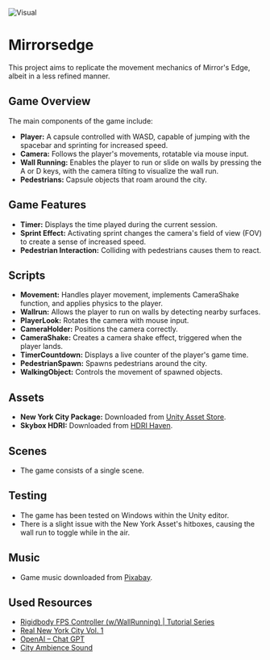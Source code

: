 ![Visual](Cityscape.png)

# Mirrorsedge

This project aims to replicate the movement mechanics of Mirror's Edge, albeit in a less refined manner.

## Game Overview

The main components of the game include:

- **Player:** A capsule controlled with WASD, capable of jumping with the spacebar and sprinting for increased speed.
- **Camera:** Follows the player's movements, rotatable via mouse input.
- **Wall Running:** Enables the player to run or slide on walls by pressing the A or D keys, with the camera tilting to visualize the wall run.
- **Pedestrians:** Capsule objects that roam around the city.

## Game Features

- **Timer:** Displays the time played during the current session.
- **Sprint Effect:** Activating sprint changes the camera's field of view (FOV) to create a sense of increased speed.
- **Pedestrian Interaction:** Colliding with pedestrians causes them to react.

## Scripts

- **Movement:** Handles player movement, implements CameraShake function, and applies physics to the player.
- **Wallrun:** Allows the player to run on walls by detecting nearby surfaces.
- **PlayerLook:** Rotates the camera with mouse input.
- **CameraHolder:** Positions the camera correctly.
- **CameraShake:** Creates a camera shake effect, triggered when the player lands.
- **TimerCountdown:** Displays a live counter of the player's game time.
- **PedestrianSpawn:** Spawns pedestrians around the city.
- **WalkingObject:** Controls the movement of spawned objects.

## Assets

- **New York City Package:** Downloaded from [Unity Asset Store](https://assetstore.unity.com/packages/3d/environments/urban/real-new-york-city-vol-1-208247).
- **Skybox HDRI:** Downloaded from [HDRI Haven](https://hdri-haven.com/hdri/factory-sunset-sky-dome).

## Scenes

- The game consists of a single scene.

## Testing

- The game has been tested on Windows within the Unity editor.
- There is a slight issue with the New York Asset's hitboxes, causing the wall run to toggle while in the air.

## Music

- Game music downloaded from [Pixabay](https://pixabay.com/sound-effects/city-ambience-9272/).

## Used Resources

- [Rigidbody FPS Controller (w/WallRunning) | Tutorial Series](https://youtube.com/playlist?list=PLRiqz5jhNfSo-Fjsx3vv2kvYbxUDMBZ0u&si=KsNc9dTrVmcOhQrf)
- [Real New York City Vol. 1](https://assetstore.unity.com/packages/3d/environments/urban/real-new-york-city-vol-1-208247)
- [OpenAI – Chat GPT](https://www.openai.com/)
- [City Ambience Sound](https://pixabay.com/sound-effects/city-ambience-9272/)

